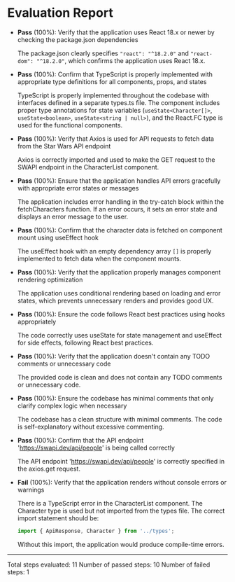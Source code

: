 # Evaluation Report

- **Pass** (100%): Verify that the application uses React 18.x or newer by checking the package.json dependencies
  
  The package.json clearly specifies `"react": "^18.2.0"` and `"react-dom": "^18.2.0"`, which confirms the application uses React 18.x.

- **Pass** (100%): Confirm that TypeScript is properly implemented with appropriate type definitions for all components, props, and states
  
  TypeScript is properly implemented throughout the codebase with interfaces defined in a separate types.ts file. The component includes proper type annotations for state variables (`useState<Character[]>`, `useState<boolean>`, `useState<string | null>`), and the React.FC type is used for the functional components.

- **Pass** (100%): Verify that Axios is used for API requests to fetch data from the Star Wars API endpoint
  
  Axios is correctly imported and used to make the GET request to the SWAPI endpoint in the CharacterList component.

- **Pass** (100%): Ensure that the application handles API errors gracefully with appropriate error states or messages
  
  The application includes error handling in the try-catch block within the fetchCharacters function. If an error occurs, it sets an error state and displays an error message to the user.

- **Pass** (100%): Confirm that the character data is fetched on component mount using useEffect hook
  
  The useEffect hook with an empty dependency array `[]` is properly implemented to fetch data when the component mounts.

- **Pass** (100%): Verify that the application properly manages component rendering optimization
  
  The application uses conditional rendering based on loading and error states, which prevents unnecessary renders and provides good UX.

- **Pass** (100%): Ensure the code follows React best practices using hooks appropriately
  
  The code correctly uses useState for state management and useEffect for side effects, following React best practices.

- **Pass** (100%): Verify that the application doesn't contain any TODO comments or unnecessary code
  
  The provided code is clean and does not contain any TODO comments or unnecessary code.

- **Pass** (100%): Ensure the codebase has minimal comments that only clarify complex logic when necessary
  
  The codebase has a clean structure with minimal comments. The code is self-explanatory without excessive commenting.

- **Pass** (100%): Confirm that the API endpoint 'https://swapi.dev/api/people' is being called correctly
  
  The API endpoint 'https://swapi.dev/api/people' is correctly specified in the axios.get request.

- **Fail** (100%): Verify that the application renders without console errors or warnings
  
  There is a TypeScript error in the CharacterList component. The Character type is used but not imported from the types file. The correct import statement should be:
  
  ```typescript
  import { ApiResponse, Character } from '../types';
  ```
  
  Without this import, the application would produce compile-time errors.

---

Total steps evaluated: 11
Number of passed steps: 10
Number of failed steps: 1